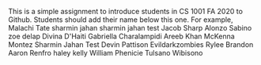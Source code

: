 This is a simple assignment to introduce students in CS 1001 FA 2020 to Github. Students should add their name below this one. For example,
Malachi Tate 
sharmin jahan
sharmin jahan test 
Jacob Sharp
Alonzo Sabino
zoe delap
Divina D'Haiti
Gabriella Charalampidi
Areeb Khan
McKenna Montez
Sharmin Jahan Test
Devin Pattison
Evildarkzombies
Rylee Brandon
Aaron Renfro
haley kelly
William Phenicie
Tulsano Wibisono
